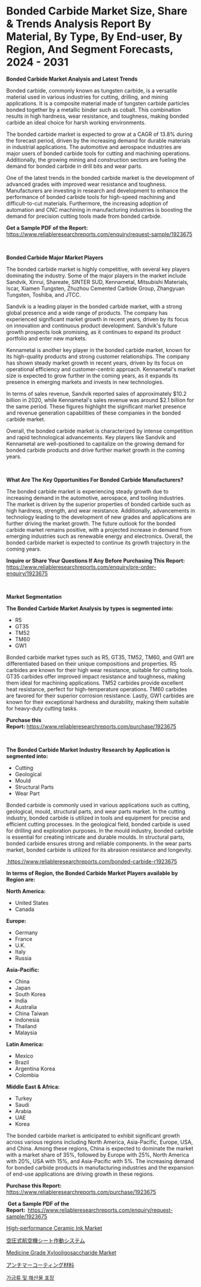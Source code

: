 <p><h1>Bonded Carbide Market Size, Share & Trends Analysis Report By Material, By Type, By End-user, By Region, And Segment Forecasts, 2024 - 2031</h1></p><p><strong>Bonded Carbide Market Analysis and Latest Trends</strong></p>
<p><p>Bonded carbide, commonly known as tungsten carbide, is a versatile material used in various industries for cutting, drilling, and mining applications. It is a composite material made of tungsten carbide particles bonded together by a metallic binder such as cobalt. This combination results in high hardness, wear resistance, and toughness, making bonded carbide an ideal choice for harsh working environments.</p><p>The bonded carbide market is expected to grow at a CAGR of 13.8% during the forecast period, driven by the increasing demand for durable materials in industrial applications. The automotive and aerospace industries are major users of bonded carbide tools for cutting and machining operations. Additionally, the growing mining and construction sectors are fueling the demand for bonded carbide in drill bits and wear parts.</p><p>One of the latest trends in the bonded carbide market is the development of advanced grades with improved wear resistance and toughness. Manufacturers are investing in research and development to enhance the performance of bonded carbide tools for high-speed machining and difficult-to-cut materials. Furthermore, the increasing adoption of automation and CNC machining in manufacturing industries is boosting the demand for precision cutting tools made from bonded carbide.</p></p>
<p><strong>Get a Sample PDF of the Report:&nbsp;</strong> <a href="https://www.reliableresearchreports.com/enquiry/request-sample/1923675">https://www.reliableresearchreports.com/enquiry/request-sample/1923675</a></p>
<p>&nbsp;</p>
<p><strong>Bonded Carbide Major Market Players</strong></p>
<p><p>The bonded carbide market is highly competitive, with several key players dominating the industry. Some of the major players in the market include Sandvik, Xinrui, Shareate, SINTER SUD, Kennametal, Mitsubishi Materials, Iscar, Xiamen Tungsten, Zhuzhou Cemented Carbide Group, Zhangyuan Tungsten, Toshiba, and JTCC.</p><p>Sandvik is a leading player in the bonded carbide market, with a strong global presence and a wide range of products. The company has experienced significant market growth in recent years, driven by its focus on innovation and continuous product development. Sandvik's future growth prospects look promising, as it continues to expand its product portfolio and enter new markets.</p><p>Kennametal is another key player in the bonded carbide market, known for its high-quality products and strong customer relationships. The company has shown steady market growth in recent years, driven by its focus on operational efficiency and customer-centric approach. Kennametal's market size is expected to grow further in the coming years, as it expands its presence in emerging markets and invests in new technologies.</p><p>In terms of sales revenue, Sandvik reported sales of approximately $10.2 billion in 2020, while Kennametal's sales revenue was around $2.1 billion for the same period. These figures highlight the significant market presence and revenue generation capabilities of these companies in the bonded carbide market.</p><p>Overall, the bonded carbide market is characterized by intense competition and rapid technological advancements. Key players like Sandvik and Kennametal are well-positioned to capitalize on the growing demand for bonded carbide products and drive further market growth in the coming years.</p></p>
<p>&nbsp;</p>
<p><strong>What Are The Key Opportunities For Bonded Carbide Manufacturers?</strong></p>
<p><p>The bonded carbide market is experiencing steady growth due to increasing demand in the automotive, aerospace, and tooling industries. The market is driven by the superior properties of bonded carbide such as high hardness, strength, and wear resistance. Additionally, advancements in technology leading to the development of new grades and applications are further driving the market growth. The future outlook for the bonded carbide market remains positive, with a projected increase in demand from emerging industries such as renewable energy and electronics. Overall, the bonded carbide market is expected to continue its growth trajectory in the coming years.</p></p>
<p><strong>Inquire or Share Your Questions If Any Before Purchasing This Report:</strong> <a href="https://www.reliableresearchreports.com/enquiry/pre-order-enquiry/1923675">https://www.reliableresearchreports.com/enquiry/pre-order-enquiry/1923675</a></p>
<p>&nbsp;</p>
<p><strong>Market Segmentation</strong></p>
<p><strong>The Bonded Carbide Market Analysis by types is segmented into:</strong></p>
<p><ul><li>R5</li><li>GT35</li><li>TM52</li><li>TM60</li><li>GW1</li></ul></p>
<p><p>Bonded carbide market types such as R5, GT35, TM52, TM60, and GW1 are differentiated based on their unique compositions and properties. R5 carbides are known for their high wear resistance, suitable for cutting tools. GT35 carbides offer improved impact resistance and toughness, making them ideal for machining applications. TM52 carbides provide excellent heat resistance, perfect for high-temperature operations. TM60 carbides are favored for their superior corrosion resistance. Lastly, GW1 carbides are known for their exceptional hardness and durability, making them suitable for heavy-duty cutting tasks.</p></p>
<p><strong>Purchase this Report:&nbsp;</strong><a href="https://www.reliableresearchreports.com/purchase/1923675">https://www.reliableresearchreports.com/purchase/1923675</a></p>
<p>&nbsp;</p>
<p><strong>The Bonded Carbide Market Industry Research by Application is segmented into:</strong></p>
<p><ul><li>Cutting</li><li>Geological</li><li>Mould</li><li>Structural Parts</li><li>Wear Part</li></ul></p>
<p><p>Bonded carbide is commonly used in various applications such as cutting, geological, mould, structural parts, and wear parts market. In the cutting industry, bonded carbide is utilized in tools and equipment for precise and efficient cutting processes. In the geological field, bonded carbide is used for drilling and exploration purposes. In the mould industry, bonded carbide is essential for creating intricate and durable moulds. In structural parts, bonded carbide ensures strong and reliable components. In the wear parts market, bonded carbide is utilized for its abrasion resistance and longevity.</p></p>
<p><a href="https://www.reliableresearchreports.com/bonded-carbide-r1923675">&nbsp;https://www.reliableresearchreports.com/bonded-carbide-r1923675</a></p>
<p><strong>In terms of Region, the Bonded Carbide Market Players available by Region are:</strong></p>
<p>
    <p> <strong> North America: </strong>
        <ul>
            <li>United States</li>
            <li>Canada</li>
        </ul>
        </p> 
    <p> <strong> Europe: </strong>
        <ul>
            <li>Germany</li>
            <li>France</li>
            <li>U.K.</li>
            <li>Italy</li>
            <li>Russia</li>
        </ul>
        </p> 
    <p> <strong> Asia-Pacific: </strong>
        <ul>
            <li>China</li>
            <li>Japan</li>
            <li>South Korea</li>
            <li>India</li>
            <li>Australia</li>
            <li>China Taiwan</li>
            <li>Indonesia</li>
            <li>Thailand</li>
            <li>Malaysia</li>
        </ul>
        </p> 
    <p> <strong> Latin America: </strong>
        <ul>
            <li>Mexico</li>
            <li>Brazil</li>
            <li>Argentina Korea</li>
            <li>Colombia</li>
        </ul>
        </p> 
    <p> <strong> Middle East & Africa: </strong>
        <ul>
            <li>Turkey</li>
            <li>Saudi</li>
            <li>Arabia</li>
            <li>UAE</li>
            <li>Korea</li>
        </ul>
    </p>
    </p>
<p><p>The bonded carbide market is anticipated to exhibit significant growth across various regions including North America, Asia-Pacific, Europe, USA, and China. Among these regions, China is expected to dominate the market with a market share of 35%, followed by Europe with 25%, North America with 20%, USA with 15%, and Asia-Pacific with 5%. The increasing demand for bonded carbide products in manufacturing industries and the expansion of end-use applications are driving growth in these regions.</p></p>
<p><strong>Purchase this Report: </strong><a href="https://www.reliableresearchreports.com/purchase/1923675">https://www.reliableresearchreports.com/purchase/1923675</a></p>
<p>&nbsp;<strong>Get a Sample PDF of the Report:&nbsp;&nbsp;</strong><a href="https://www.reliableresearchreports.com/enquiry/request-sample/1923675">https://www.reliableresearchreports.com/enquiry/request-sample/1923675</a></p>
<p><strong></strong></p>
<p><p><a href="https://github.com/haleemasakdiya1/Market-Research-Report-List-1/blob/main/high-performance-ceramic-ink-market.md">High-performance Ceramic Ink Market</a></p><p><a href="https://github.com/dawson566/Market-Research-Report-List-1/blob/main/9024633115750.md">空圧式航空機シート作動システム</a></p><p><a href="https://github.com/rionkhanvai01/Market-Research-Report-List-1/blob/main/medicine-grade-xylooligosaccharide-market.md">Medicine Grade Xylooligosaccharide Market</a></p><p><a href="https://github.com/JacksonWiza1924/Market-Research-Report-List-2/blob/main/1761939115749.md">アンチマーコーティング材料</a></p><p><a href="https://github.com/konokaryan/Market-Research-Report-List-1/blob/main/3479428124970.md">가금류 및 해산물 포장</a></p></p>